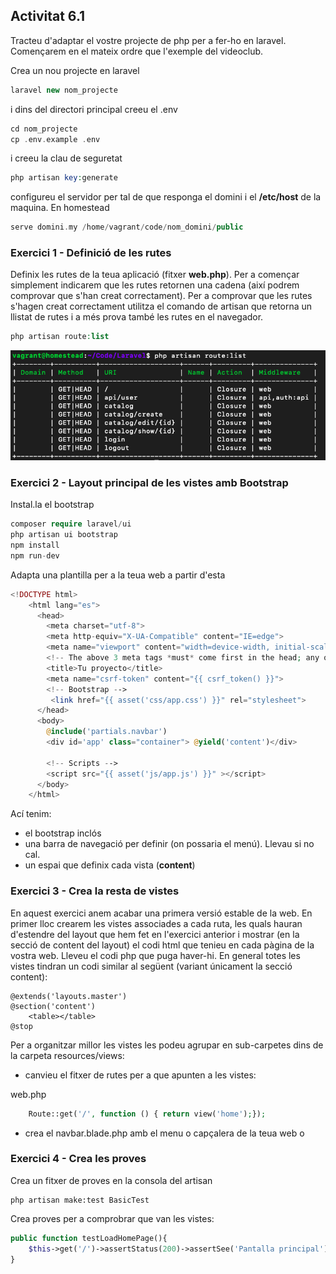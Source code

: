 ##  Activitat 6.1

Tracteu d'adaptar el vostre projecte de php per a fer-ho en laravel. Començarem en el mateix ordre que l'exemple del videoclub.

Crea un nou projecte en laravel

```php
laravel new nom_projecte
```
i dins del directori principal creeu el .env

```php
cd nom_projecte
cp .env.example .env
```
i creeu la clau de seguretat

```php
php artisan key:generate
```

configureu el servidor per tal de que responga el domini i el **/etc/host** de la maquina. En homestead

```php
serve domini.my /home/vagrant/code/nom_domini/public
```

### Exercici 1 - Definició de les rutes

Definix les rutes de la teua aplicació (fitxer **web.php**). Per a començar simplement indicarem que les rutes retornen una cadena (així podrem comprovar que s'han creat correctament). 
Per a comprovar que les rutes s'hagen creat correctament utilitza el comando de  artisan que retorna un llistat de rutes i a més prova també les rutes en el navegador.

```php
php artisan route:list
```
![](../img/ls01.png)

### Exercici 2 -  Layout principal de les vistes amb  Bootstrap 


Instal.la el bootstrap

```php
composer require laravel/ui
php artisan ui bootstrap
npm install
npm run-dev
```
Adapta una plantilla per a la teua web a partir d'esta

```php
<!DOCTYPE html>
	<html lang="es">
	  <head>
	    <meta charset="utf-8">
	    <meta http-equiv="X-UA-Compatible" content="IE=edge">
	    <meta name="viewport" content="width=device-width, initial-scale=1">
	    <!-- The above 3 meta tags *must* come first in the head; any other head content must come *after* these tags -->
	    <title>Tu proyecto</title>
	    <meta name="csrf-token" content="{{ csrf_token() }}">
	    <!-- Bootstrap -->
	     <link href="{{ asset('css/app.css') }}" rel="stylesheet">
	  </head>
	  <body>
	    @include('partials.navbar')
	    <div id='app' class="container"> @yield('content')</div>
	   
	    <!-- Scripts -->
	    <script src="{{ asset('js/app.js') }}" ></script>
	  </body>
	</html>
```

Ací tenim:

* el bootstrap inclós 
* una barra de navegació per definir (on possaria el menú). Llevau si no cal.
* un espai que definix cada vista (**content**)


### Exercici 3 - Crea la resta de vistes

En aquest exercici anem acabar una primera versió estable de la web. En primer lloc crearem les vistes associades a cada ruta, les quals hauran d'estendre del  layout que hem fet en l'exercici anterior i mostrar (en la secció de  content del  layout) el codi html que tenieu en cada pàgina de la vostra web. Lleveu el codi php que puga haver-hi.
En general totes les vistes tindran un codi similar al següent (variant únicament la secció  content):

 	@extends('layouts.master')
	@section('content')
 		<table></table>
	@stop

Per a organitzar millor les vistes les podeu agrupar en  sub-carpetes dins de la carpeta  resources/views:

* canvieu el fitxer de rutes per a que apunten a les vistes:

web.php

```php
	Route::get('/', function () { return view('home');});
```
* crea el navbar.blade.php amb el menu o capçalera de la teua web o 
	
### Exercici 4 - Crea les proves

Crea un fitxer de proves en la consola del  artisan

	php artisan make:test BasicTest
 
Crea proves per a comprobrar que van les vistes:

```php
public function testLoadHomePage(){ 
	$this->get('/')->assertStatus(200)->assertSee('Pantalla principal');
}
``` 	
